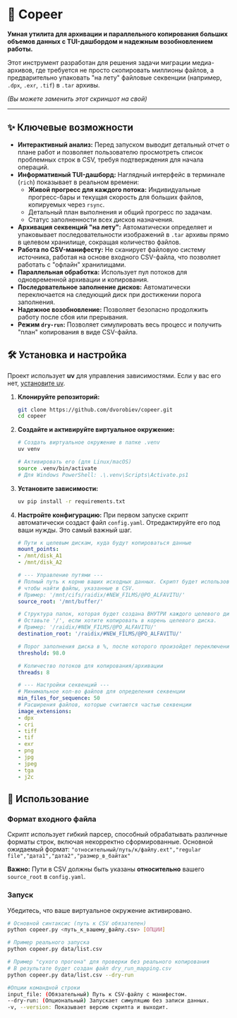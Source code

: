 # 🚀 Copeer

**Умная утилита для архивации и параллельного копирования больших объемов данных с TUI-дашбордом и надежным возобновлением работы.**

Этот инструмент разработан для решения задачи миграции медиа-архивов, где требуется не просто скопировать миллионы файлов, а предварительно упаковать "на лету" файловые секвенции (например, `.dpx`, `.exr`, `.tif`) в `.tar` архивы.


*(Вы можете заменить этот скриншот на свой)*

---

## ✨ Ключевые возможности

*   **Интерактивный анализ:** Перед запуском выводит детальный отчет о плане работ и позволяет пользователю просмотреть список проблемных строк в CSV, требуя подтверждения для начала операций.
*   **Информативный TUI-дашборд:** Наглядный интерфейс в терминале (`rich`) показывает в реальном времени:
    *   **Живой прогресс для каждого потока:** Индивидуальные прогресс-бары и текущая скорость для больших файлов, копируемых через `rsync`.
    *   Детальный план выполнения и общий прогресс по задачам.
    *   Статус заполненности всех дисков назначения.
*   **Архивация секвенций "на лету":** Автоматически определяет и упаковывает последовательности изображений в `.tar` архивы прямо в целевом хранилище, сокращая количество файлов.
*   **Работа по CSV-манифесту:** Не сканирует файловую систему источника, работая на основе входного CSV-файла, что позволяет работать с "офлайн" хранилищами.
*   **Параллельная обработка:** Использует пул потоков для одновременной архивации и копирования.
*   **Последовательное заполнение дисков:** Автоматически переключается на следующий диск при достижении порога заполнения.
*   **Надежное возобновление:** Позволяет безопасно продолжить работу после сбоя или прерывания.
*   **Режим `dry-run`:** Позволяет симулировать весь процесс и получить "план" копирования в виде CSV-файла.

## 🛠️ Установка и настройка

Проект использует **uv** для управления зависимостями. Если у вас его нет, [установите uv](https://github.com/astral-sh/uv).

1.  **Клонируйте репозиторий:**
    ```bash
    git clone https://github.com/dvorobiev/copeer.git
    cd copeer
    ```

2.  **Создайте и активируйте виртуальное окружение:**
    ```bash
    # Создать виртуальное окружение в папке .venv
    uv venv

    # Активировать его (для Linux/macOS)
    source .venv/bin/activate
    # Для Windows PowerShell: .\.venv\Scripts\Activate.ps1
    ```

3.  **Установите зависимости:**
    ```bash
    uv pip install -r requirements.txt
    ```

4.  **Настройте конфигурацию:**
    При первом запуске скрипт автоматически создаст файл `config.yaml`. Отредактируйте его под ваши нужды. Это самый важный шаг.

    ```yaml
    # Пути к целевым дискам, куда будут копироваться данные
    mount_points:
    - /mnt/disk_A1
    - /mnt/disk_A2

    # --- Управление путями ---
    # Полный путь к корню ваших исходных данных. Скрипт будет использовать его,
    # чтобы найти файлы, указанные в CSV.
    # Пример: '/mnt/cifs/raidix/#NEW_FILMS/@PO_ALFAVITU/'
    source_root: '/mnt/buffer/'

    # Структура папок, которая будет создана ВНУТРИ каждого целевого диска.
    # Оставьте '/', если хотите копировать в корень целевого диска.
    # Пример: '/raidix/#NEW_FILMS/@PO_ALFAVITU/'
    destination_root: '/raidix/#NEW_FILMS/@PO_ALFAVITU/'

    # Порог заполнения диска в %, после которого произойдет переключение
    threshold: 98.0

    # Количество потоков для копирования/архивации
    threads: 8

    # --- Настройки секвенций ---
    # Минимальное кол-во файлов для определения секвенции
    min_files_for_sequence: 50
    # Расширения файлов, которые считаются частью секвенции
    image_extensions:
    - dpx
    - cri
    - tiff
    - tif
    - exr
    - png
    - jpg
    - jpeg
    - tga
    - j2c
    ```

## 🚀 Использование

### Формат входного файла

Скрипт использует гибкий парсер, способный обрабатывать различные форматы строк, включая некорректно сформированные. Основной ожидаемый формат:
`"относительный/путь/к/файлу.ext","regular file","дата1","дата2","размер_в_байтах"`

**Важно:** Пути в CSV должны быть указаны **относительно** вашего `source_root` в `config.yaml`.

### Запуск

Убедитесь, что ваше виртуальное окружение активировано.

```bash
# Основной синтаксис (путь к CSV обязателен)
python copeer.py <путь_к_вашему_файлу.csv> [ОПЦИИ]

# Пример реального запуска
python copeer.py data/list.csv

# Пример "сухого прогона" для проверки без реального копирования
# В результате будет создан файл dry_run_mapping.csv
python copeer.py data/list.csv --dry-run

#Опции командной строки
input_file: (Обязательный) Путь к CSV-файлу с манифестом.
--dry-run: (Опциональный) Запускает симуляцию без записи данных.
-v, --version: Показывает версию скрипта и выходит.
